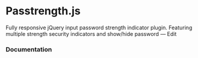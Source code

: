 Passtrength.js
===========

Fully responsive jQuery input password strength indicator plugin. Featuring multiple strength security indicators and show/hide password — Edit

### Documentation
